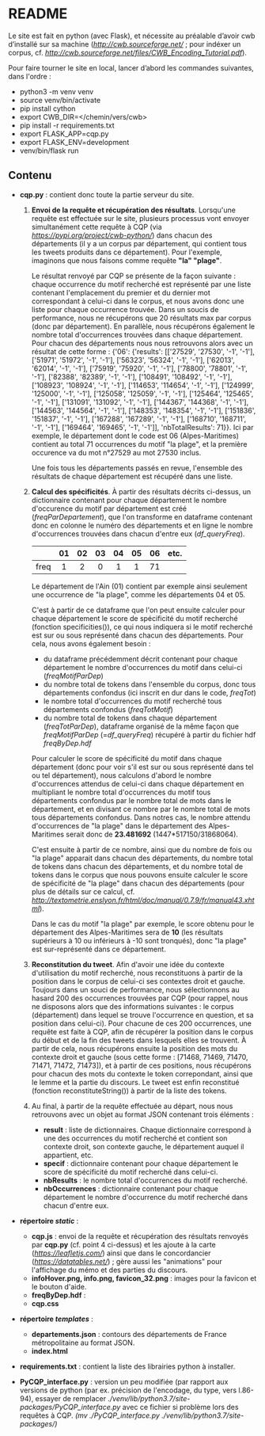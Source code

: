 # README

Le site est fait en python (avec Flask), et nécessite au préalable d’avoir cwb d’installé sur sa machine (*http://cwb.sourceforge.net/* ; pour indéxer un corpus, cf. *http://cwb.sourceforge.net/files/CWB_Encoding_Tutorial.pdf*). 

Pour faire tourner le site en local, lancer d’abord les commandes suivantes, dans l'ordre : 
* python3 -m venv venv
* source venv/bin/activate 
* pip install cython 
* export CWB_DIR=</chemin/vers/cwb>
* pip install -r requirements.txt 
* export FLASK_APP=cqp.py 
* export FLASK_ENV=development 
* venv/bin/flask run

## Contenu 

* **cqp.py** : contient donc toute la partie serveur du site. 
    1. **Envoi de la requête et récupération des résultats**. Lorsqu'une requête est effectuée sur le site, plusieurs processus vont envoyer simultanément cette requête à CQP (via  *https://pypi.org/project/cwb-python/*) dans chacun des départements (il y a un corpus par département, qui contient tous les tweets produits dans ce département). 
    Pour l'exemple, imaginons que nous faisons comme requête **"la" "plage"**.
    
        Le résultat renvoyé par CQP se présente de la façon suivante : chaque occurrence du motif recherché est représenté par une liste contenant l'emplacement du premier et du dernier mot correspondant à celui-ci dans le corpus, et nous avons donc une liste pour chaque occurrence trouvée. Dans un soucis de performance, nous ne récupérons que 20 résultats max par corpus (donc par département).
        En parallèle, nous récupérons également le nombre total d'occurrences trouvées dans chaque département.
        Pour chacun des départements nous nous retrouvons alors avec un résultat de cette forme : {'06': {'results': [['27529', '27530', '-1', '-1'], ['51971', '51972', '-1', '-1'], ['56323', '56324', '-1', '-1'], ['62013', '62014', '-1', '-1'], ['75919', '75920', '-1', '-1'], ['78800', '78801', '-1', '-1'], ['82388', '82389', '-1', '-1'], ['108491', '108492', '-1', '-1'], ['108923', '108924', '-1', '-1'], ['114653', '114654', '-1', '-1'], ['124999', '125000', '-1', '-1'], ['125058', '125059', '-1', '-1'], ['125464', '125465', '-1', '-1'], ['131091', '131092', '-1', '-1'], ['144367', '144368', '-1', '-1'], ['144563', '144564', '-1', '-1'], ['148353', '148354', '-1', '-1'], ['151836', '151837', '-1', '-1'], ['167288', '167289', '-1', '-1'], ['168710', '168711', '-1', '-1'], ['169464', '169465', '-1', '-1']], 'nbTotalResults': 71}}. Ici par exemple, le département dont le code est 06 (Alpes-Maritimes) contient au total 71 occurrences du motif "la plage", et la première occurence va du mot n°27529 au mot 27530 inclus. 
        
        Une fois tous les départements passés en revue, l'ensemble des résultats de chaque département est récupéré dans une liste. 
        
    2. **Calcul des spécificités**. À partir des résultats décrits ci-dessus, un dictionnaire contenant pour chaque département le nombre d'occurence du motif par département est créé (*freqParDepartement*), que l'on transforme en dataframe contenant donc en colonne le numéro des départements et en ligne le nombre d'occurrences trouvées dans chacun d'entre eux (*df_queryFreq*).

	   |      | 01 | 02 | 03 | 04 | 05 | 06 | etc. |  
	   |:---: |:--:|:--:|:--:|:--:|:--:|:--:| :--: |
	   | freq | 1  | 2  | 0  | 1  | 1  | 71 |      |  

	   Le département de l'Ain (01) contient par exemple ainsi seulement une occurrence de "la plage", comme les départements 04 et 05.
	
        C'est à partir de ce dataframe que l'on peut ensuite calculer pour chaque département le score de spécificité du motif recherché (fonction specificities()), ce qui nous indiquera si le motif recherché est sur ou sous représenté dans chacun des départements. Pour cela, nous avons également besoin : 
        - du dataframe précédemment décrit contenant pour chaque département le nombre d'occurrences du motif dans celui-ci (*freqMotifParDep*)
        - du nombre total de tokens dans l'ensemble du corpus, donc tous départements confondus (ici inscrit en dur dans le code, *freqTot*)
        - le nombre total d'occurrences du motif recherché tous départements confondus (*freqTotMotif*)
        - du nombre total de tokens dans chaque département (*freqTotParDep*), dataframe organisé de la même façon que *freqMotifParDep* (=*df_queryFreq*) récupéré à partir du fichier hdf *freqByDep.hdf*
        
        Pour calculer le score de spécificité du motif dans chaque département (donc pour voir s'il est sur ou sous représenté dans tel ou tel département), nous calculons d'abord le nombre d'occurrences attendus de celui-ci dans chaque département en multipliant le nombre total d'occurrences du motif tous départements confondus par le nombre total de mots dans le département, et en divisant ce nombre par le nombre total de mots tous départements confondus. Dans notres cas, le nombre attendu d'occurrences de "la plage" dans le département des Alpes-Maritimes serait donc de **23.481692** (1447*517150/31868064).
            
        C'est ensuite à partir de ce nombre, ainsi que du nombre de fois ou "la plage" apparait dans chacun des départements, du nombre total de tokens dans chacun des départements, et du nombre total de tokens dans le corpus que nous pouvons ensuite calculer le score de spécificité de "la plage" dans chacun des départements (pour plus de détails sur ce calcul, cf. *http://textometrie.enslyon.fr/html/doc/manual/0.7.9/fr/manual43.xhtml*). 
            
        Dans le cas du motif "la plage" par exemple, le score obtenu pour le département des Alpes-Maritimes sera de **10** (les résultats supérieurs à 10 ou inférieurs à -10 sont tronqués), donc "la plage" est sur-représenté dans ce département.

    3. **Reconstitution du tweet**. Afin d'avoir une idée du contexte d'utilisation du motif recherché, nous reconstituons à partir de la position dans le corpus de celui-ci ses contextes droit et gauche. Toujours dans un souci de performance, nous sélectionnons au hasard 200 des occurrences trouvées par CQP (pour rappel, nous ne disposons alors que des informations suivantes : le corpus (département) dans lequel se trouve l'occurrence en question, et sa position dans celui-ci). 
    Pour chacune de ces 200 occurrences, une requête est faite à CQP, afin de récupérer la position dans le corpus du début et de la fin des tweets dans lesquels elles se trouvent. À partir de cela, nous récupérons ensuite la position des mots du contexte droit et gauche (sous cette forme : [71468, 71469, 71470, 71471, 71472, 71473]), et à partir de ces positions, nous récupérons pour chacun des mots du contexte le token correpondant, ainsi que le lemme et la partie du discours. Le tweet est enfin reconstitué (fonction reconstituteString()) à partir de la liste des tokens.
    
    4. Au final, à partir de la requête effectuée au départ, nous nous retrouvons avec un objet au format JSON contenant trois éléments : 
        - **result** : liste de dictionnaires. Chaque dictionnaire correspond à une des occurrences du motif recherché et contient son contexte droit, son contexte gauche, le département auquel il appartient, etc. 
        - **specif** : dictionnaire contenant pour chaque département le score de spécificité du motif recherché dans celui-ci. 
        - **nbResults** : le nombre total d'occurrences du motif recherché.
        - **nbOccurrences** : dictionnaire contenant pour chaque département le nombre d'occurrence du motif recherché dans chacun d'entre eux. 
        
* **répertoire *static*** : 

    - **cqp.js** : envoi de la requête et récupération des résultats renvoyés par **cqp.py** (cf. point 4 ci-dessus) et les ajoute à la carte (*https://leafletjs.com/*) ainsi que dans le concordancier (*https://datatables.net/*) ; gère aussi les "animations" pour l'affichage du mémo et des parties du discours. 
    - **infoHover.png, info.png, favicon_32.png** : images pour la favicon et le bouton d'aide.
    - **freqByDep.hdf** : 
    - **cqp.css**

* **répertoire *templates*** : 
    - **departements.json** : contours des départements de France métropolitaine au format JSON. 
    - **index.html** 

* **requirements.txt** : contient la liste des librairies python à installer. 
* **PyCQP_interface.py** : version un peu modifiée (par rapport aux versions de python (par ex. précision de l'encodage, du type, vers l.86-94), essayer de remplacer *./venv/lib/python3.7/site-packages/PyCQP_interface.py* avec ce fichier si problème lors des requêtes à CQP. *(mv ./PyCQP_interface.py ./venv/lib/python3.7/site-packages/)*

